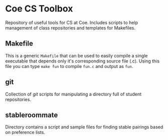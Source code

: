 # Coe CS Toolbox

Repository of useful tools for CS at Coe.  Includes scripts
to help management of class repositories and templates for Makefiles.

## Makefile

This is a generic `Makefile` that can be used to easily compile a
single executable that depends only it's corresponding source file
(.c).  Using this file you can type `make fun` to compile `fun.c` and
output as `fun`.  

## git

Collection of *git* scripts for manipulating a directory full of student
repositories.

## stableroommate

Directory contains a script and sample files for finding stable
pairings based on preference lists.